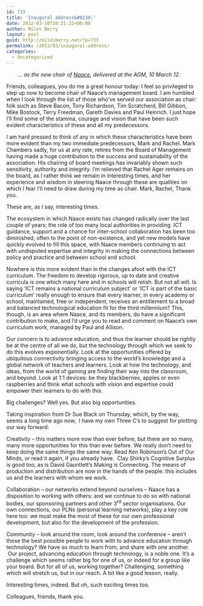 ```yaml
---
id: 733
title: 'Inaugural address&#8230;'
date: 2012-03-10T10:21:22+00:00
author: Miles Berry
layout: post
guid: http://milesberry.net/?p=733
permalink: /2012/03/inaugural-address/
categories:
  - Uncategorized
---
```

<p style="padding-left: 30px; ">
  <em>&#8230; as the new chair of <a href="http://naace.co.uk">Naace</a>, delivered at the AGM, 10 March 12.</em>
</p>

Friends, colleagues, you do me a great honour today: I feel so privileged to step up now to become chair of Naace’s management board. I am humbled when I look through the list of those who’ve served our association as chair: folk such as Steve Bacon, Tony Richardson, Tim Scratcherd, Bill Gibbon, Mike Bostock, Terry Freedman, Gareth Davies and Paul Heinrich. I just hope I’ll find some of the stamina, courage and vision that have been such evident characteristics of these and all my predecessors.<!--more-->

I am hard pressed to think of any in which these characteristics have been more evident than my two immediate predecessors, Mark and Rachel. Mark Chambers sadly, for us at any rate, retires from the Board of Management having made a huge contribution to the success and sustainability of the association. His chairing of board meetings has invariably shown such sensitivity, authority and integrity. I’m relieved that Rachel Ager remains on the board, as I rather think we remain in interesting times, and her experience and wisdom in steering Naace through these are qualities on which I fear I’ll need to draw during my time as chair. Mark, Rachel, Thank you.

These are, as I say, interesting times.

The ecosystem in which Naace exists has changed radically over the last couple of years: the role of too many local authorities in providing  ICT guidance, support and a chance for inter-school collaboration has been too diminished, often to the point of non-existence, and yet new models have quickly evolved to fill this space, with Naace members continuing to act with undisputed expertise and integrity in making the connections between policy and practice and between school and school.

Nowhere is this more evident than in the changes afoot with the ICT curriculum. The freedom to develop rigorous, up to date and creative curricula is one which many here and in schools will relish. But not all will. Is saying ‘ICT remains a national curriculum subject’ or ‘ICT is part of the basic curriculum’ really enough to ensure that every learner, in every academy or school, maintained, free or independent, receives an entitlement to a broad and balanced technological education fit for the third millennium? This, though, is an area where Naace, and its members, do have a significant contribution to make, and I’d urge you to read and comment on Naace’s own curriculum work, managed by Paul and Allison.

Our concern is to advance education, and thus the learner should be rightly be at the centre of all we do, but the technology through which we seek to do this evolves exponentially. Look at the opportunities offered by ubiquitous connectivity bringing access to the world’s knowledge and a global network of teachers and learners. Look at how the technology, and ideas, from the world of gaming are finding their way into the classroom, and beyond. Look at 1:1 devices: be they blackberries, apples or even raspberries and think what schools with vision and expertise could empower their learners to do with this.

Big challenges? Well yes. But also big opportunities.

Taking inspiration from Dr Sue Black on Thursday, which, by the way, seems a long time ago now,  I have my own Three C’s to suggest for plotting our way forward:

Creativity – this matters more now than ever before, but there are so many, many more opportunities for this than ever before. We really don’t need to keep doing the same things the same way. Read Ken Robinson’s Out of Our Minds, or read it again, if you already have.  Clay Shirky’s Cognitive Surplus is good too, as is David Gauntlett’s Making is Connecting. The means of production and distribution are now in the hands of the people: this includes us and the learners with whom we work.

Collaboration – our networks extend beyond ourselves – Naace has a disposition to working with others: and we continue to do so with national bodies, our sponsoring partners and other 3<sup>rd</sup> sector organisations. Our own connections, our PLNs (personal learning networks), play a key role here too: we must make the most of these for our own professional development, but also for the development of the profession.

Community – look around the room, look around the conference – aren’t these the best possible people to work with to advance education through technology? We have so much to learn from, and share with one another.  Our project, advancing education through technology, is a noble one. It’s a challenge which seems rather big for one of us, or indeed for a group like your board. But for all of us, working together? Challenging, something which will stretch us, but in our reach. A bit like a good lesson, really.

Interesting times, indeed. But oh, such exciting times too.

Colleagues, friends, thank you.